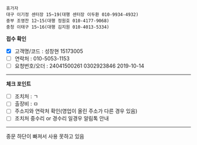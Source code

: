 ```
휴가자
대구 이기정 센터장 15~19(대행 센터장 이두환 010-9934-4932)
중부 조영찬 12~15(대행 정원호 010-4177-9068)
충청 이태구 15~16(대행 김지원 010-4013-5334)
```

**접수 확인**
- [x] 고객명/코드 : 성창현 15173005
- [ ] 연락처 : 010-5053-1153
- [ ] 요청번호/오더 : 24041500261 0302923846 2019-10-14
---
**체크 포인트**
- [ ] 조치처 : ㄱ
- [ ] 출장비 : ㅁ
- [ ] 주소지와 연락처 확인(영업이 올린 주소가 다른 경우 있음)
- [ ] 조치처 중수리 or 경수리 일경우 알림톡 안내
---
중문 하단이 빠져서 사용 못하고 있음
